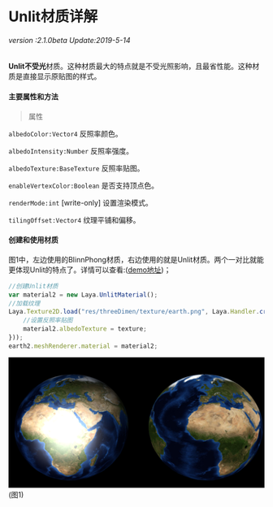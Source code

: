 # Unlit材质详解

###### *version :2.1.0beta   Update:2019-5-14*

**Unlit不受光**材质。这种材质最大的特点就是不受光照影响，且最省性能。这种材质是直接显示原贴图的样式。

#### 主要属性和方法

> 属性

`albedoColor:Vector4` 反照率颜色。

`albedoIntensity:Number` 反照率强度。

`albedoTexture:BaseTexture` 反照率贴图。

`enableVertexColor:Boolean` 是否支持顶点色。

`renderMode:int` [write-only] 设置渲染模式。

`tilingOffset:Vector4` 纹理平铺和偏移。

#### 创建和使用材质

图1中，左边使用的BlinnPhong材质，右边使用的就是Unlit材质。两个一对比就能更体现Unlit的特点了。详情可以查看:([demo地址](<https://layaair.ldc.layabox.com/demo2/?language=ch&category=3d&group=Material&name=UnlitMaterialDemo>))；

```typescript
//创建Unlit材质
var material2 = new Laya.UnlitMaterial();
//加载纹理
Laya.Texture2D.load("res/threeDimen/texture/earth.png", Laya.Handler.create(this, function(texture){
    //设置反照率贴图
    material2.albedoTexture = texture;
}));
earth2.meshRenderer.material = material2;
```

![](img/1.png)<br>(图1)

